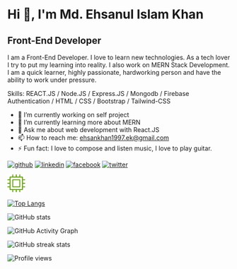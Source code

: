 # Hi 👋, I'm Md. Ehsanul Islam Khan
## Front-End Developer
I am a Front-End Developer. I love to learn new technologies. As a tech lover I try to put my learning into reality. I also work on MERN Stack Development. I am a quick learner, highly passionate, hardworking person and have the ability to work under pressure.

Skills: REACT.JS / Node.JS / Express.JS / Mongodb / Firebase Authentication / HTML / CSS / Bootstrap / Tailwind-CSS

- 🔭 I’m currently working on self project 
- 🌱 I’m currently learning more about MERN 
- 💬 Ask me about web development with React.JS 
- 📫 How to reach me: ehsankhan1997.ek@gmail.com 
- ⚡ Fun fact: I love to compose and listen music, I love to play guitar. 


[<img src='https://cdn.jsdelivr.net/npm/simple-icons@3.0.1/icons/github.svg' alt='github' height='20'>](https://github.com/https://github.com/EhsanEIK)  [<img src='https://cdn.jsdelivr.net/npm/simple-icons@3.0.1/icons/linkedin.svg' alt='linkedin' height='20'>](https://www.linkedin.com/in/https://www.linkedin.com/in/ehsanulislamkhan//)  [<img src='https://cdn.jsdelivr.net/npm/simple-icons@3.0.1/icons/facebook.svg' alt='facebook' height='20'>](https://www.facebook.com/https://www.facebook.com/ehsankhanEIK/)  [<img src='https://cdn.jsdelivr.net/npm/simple-icons@3.0.1/icons/twitter.svg' alt='twitter' height='20'>](https://twitter.com/https://twitter.com/Ehsan_EIK)  

<a href='https://docs.github.com/en/developers'><img src='https://raw.githubusercontent.com/acervenky/animated-github-badges/master/assets/devbadge.gif' width='40' height='40'></a> 

[![Top Langs](https://github-readme-stats.vercel.app/api/top-langs/?username=EhsanEIK)](https://github.com/anuraghazra/github-readme-stats)

![GitHub stats](https://github-readme-stats.vercel.app/api?username=EhsanEIK&show_icons=true)  

![GitHub Activity Graph](https://activity-graph.herokuapp.com/graph?username=EhsanEIK)  

![GitHub streak stats](https://streak-stats.demolab.com/?user=EhsanEIK)  

![Profile views](https://gpvc.arturio.dev/EhsanEIK)   
